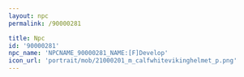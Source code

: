 ```yaml
---
layout: npc
permalink: /90000281

title: Npc
id: '90000281'
npc_name: 'NPCNAME_90000281_NAME:[F]Develop'
icon_url: 'portrait/mob/21000201_m_calfwhitevikinghelmet_p.png'
---
```

